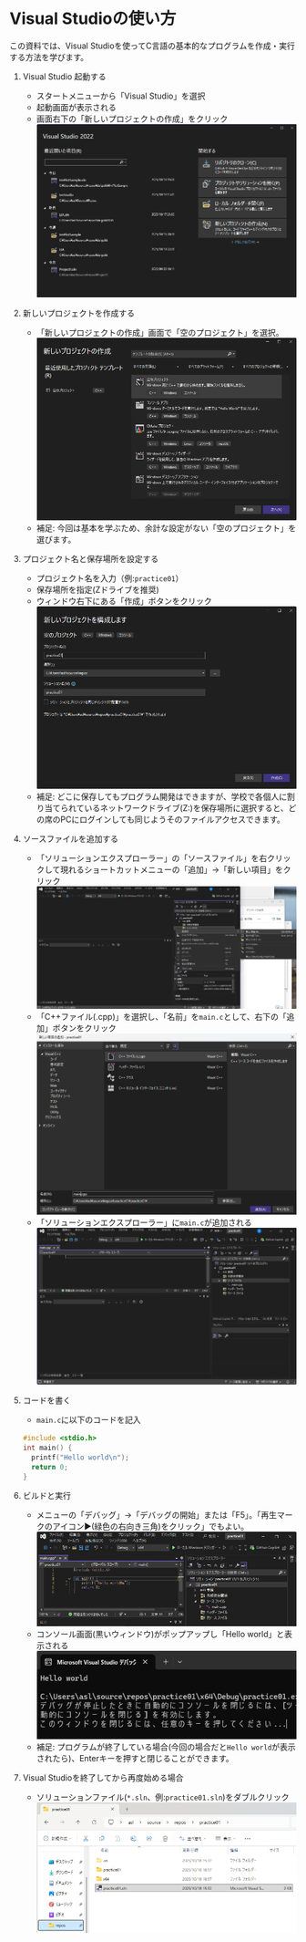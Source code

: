 # Visual Studioの使い方
この資料では、Visual Studioを使ってC言語の基本的なプログラムを作成・実行する方法を学びます。

1. Visual Studio 起動する
   - スタートメニューから「Visual Studio」を選択
   - 起動画面が表示される
   - 画面右下の「新しいプロジェクトの作成」をクリック
  ![起動画面](./images/vs_01.png)
  
1. 新しいプロジェクトを作成する
   - 「新しいプロジェクトの作成」画面で「空のプロジェクト」を選択。
  ![新しいプロジェクトの作成](./images/vs_02_01.png)
   - 補足: 今回は基本を学ぶため、余計な設定がない「空のプロジェクト」を選びます。

1. プロジェクト名と保存場所を設定する
   - プロジェクト名を入力（例:`practice01`）
   - 保存場所を指定(Zドライブを推奨)
   - ウィンドウ右下にある「作成」ボタンをクリック
   ![空のプロジェクト](./images/vs_03.png)
   - 補足: どこに保存してもプログラム開発はできますが、学校で各個人に割り当てられているネットワークドライブ(Z:\)を保存場所に選択すると、どの席のPCにログインしても同じようそのファイルアクセスできます。
1. ソースファイルを追加する
   - 「ソリューションエクスプローラー」の「ソースファイル」を右クリックして現れるショートカットメニューの「追加」→「新しい項目」をクリック
     ![空のプロジェクト](./images/vs_04.png)
   - 「C++ファイル(.cpp)」を選択し、「名前」を`main.c`として、右下の「追加」ボタンをクリック
     ![新しい項目の追加](./images/vs_05.png)
   - 「ソリューションエクスプローラー」に`main.c`が追加される
     ![新しい項目の追加](./images/vs_06.png)
1. コードを書く
   - `main.c`に以下のコードを記入
   ```cpp
   #include <stdio.h>
   int main() {
     printf("Hello world\n");
     return 0;
   }
   ```
1. ビルドと実行
   - メニューの「デバッグ」→「デバッグの開始」または「F5」。「再生マークのアイコン▶(緑色の右向き三角)をクリック」でもよい。
     ![デバッグ](./images/vs_07.png)
   - コンソール画面(黒いウィンドウ)がポップアップし「Hello world」と表示される
     ![実行結果](./images/vs_08.png)
   - 補足: プログラムが終了している場合(今回の場合だと`Hello world`が表示されたら)、Enterキーを押すと閉じることができます。
1. Visual Studioを終了してから再度始める場合
   - ソリューションファイル(`*.sln`、例:`practice01.sln`)をダブルクリック
     ![slnファイル](./images/vs_09.png)
